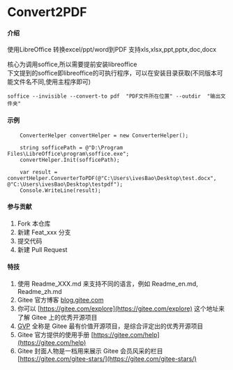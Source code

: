 # Convert2PDF

#### 介绍
使用LibreOffice 转换excel/ppt/word到PDF
支持xls,xlsx,ppt,pptx,doc,docx

核心为调用soffice,所以需要提前安装libreoffice  
下文提到的soffice即libreoffice的可执行程序，可以在安装目录获取(不同版本可能文件名不同,使用主程序即可)

```
soffice --invisible --convert-to pdf  "PDF文件所在位置" --outdir  "输出文件夹"
```


#### 示例
```
    ConverterHelper convertHelper = new ConverterHelper();

    string sofficePath = @"D:\Program Files\LibreOffice\program\soffice.exe";
    convertHelper.Init(sofficePath);

    var result = convertHelper.ConverterToPDF(@"C:\Users\ivesBao\Desktop\test.docx", @"C:\Users\ivesBao\Desktop\testpdf");
    Console.WriteLine(result);
```

#### 参与贡献

1.  Fork 本仓库
2.  新建 Feat_xxx 分支
3.  提交代码
4.  新建 Pull Request


#### 特技

1.  使用 Readme\_XXX.md 来支持不同的语言，例如 Readme\_en.md, Readme\_zh.md
2.  Gitee 官方博客 [blog.gitee.com](https://blog.gitee.com)
3.  你可以 [https://gitee.com/explore](https://gitee.com/explore) 这个地址来了解 Gitee 上的优秀开源项目
4.  [GVP](https://gitee.com/gvp) 全称是 Gitee 最有价值开源项目，是综合评定出的优秀开源项目
5.  Gitee 官方提供的使用手册 [https://gitee.com/help](https://gitee.com/help)
6.  Gitee 封面人物是一档用来展示 Gitee 会员风采的栏目 [https://gitee.com/gitee-stars/](https://gitee.com/gitee-stars/)
